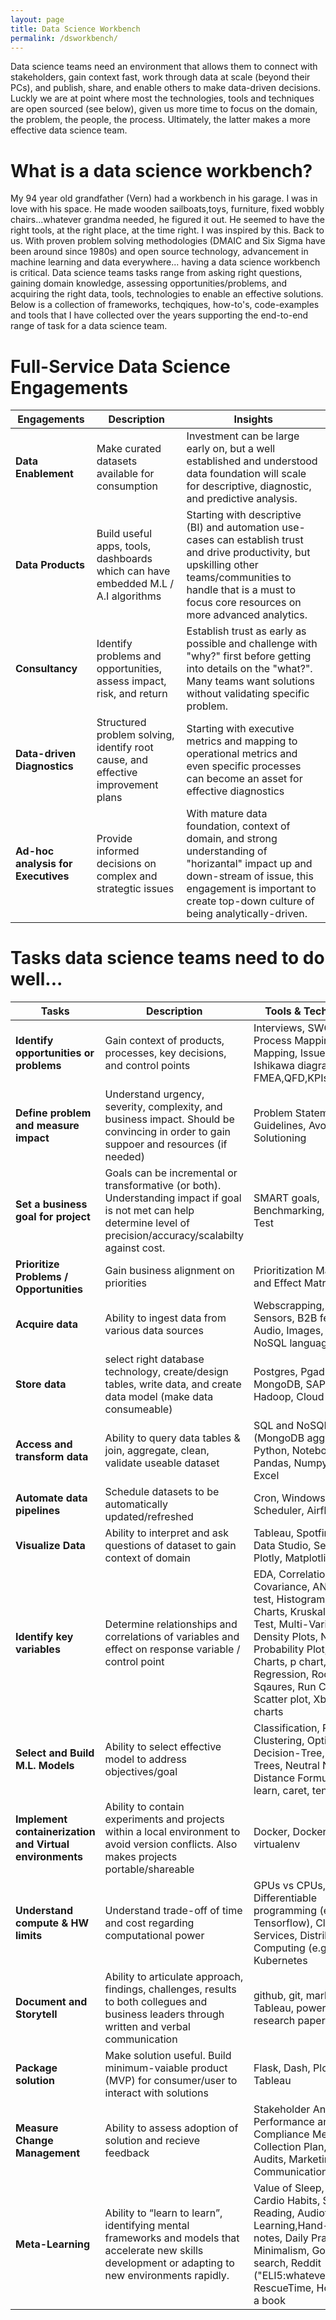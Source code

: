 ```yaml
---
layout: page
title: Data Science Workbench
permalink: /dsworkbench/
---
```


Data science teams need an environment that allows them to connect with stakeholders, gain context fast, work through data at scale (beyond their PCs), and publish, share, and enable others to make data-driven decisions. Luckly we are at point where most the technologies, tools and techniques are open sourced (see below), given us more time to focus on the domain, the problem, the people, the process. Ultimately, the latter makes a more effective data science team. 

# What is a data science workbench?
My 94 year old grandfather (Vern) had a workbench in his garage. I was in love with his space. He made wooden sailboats,toys, furniture, fixed wobbly chairs...whatever grandma needed, he figured it out. He seemed to have the right tools, at the right place, at the time right. I was inspired by this. Back to us. With proven problem solving methodologies (DMAIC and Six Sigma have been around since 1980s) and open source technology, advancement in machine learning and data everywhere... having a data science workbench is critical. Data science teams tasks range from asking right questions, gaining domain knowledge, assessing opportunities/problems, and acquiring the right data, tools, technologies to enable an effective solutions. Below is a collection of frameworks, techqiques, how-to's, code-examples and tools that I have collected over the years supporting the end-to-end range of task for a data science team.

# Full-Service Data Science Engagements
**Engagements** | **Description** |**Insights**
-----|-------------|-----
| **Data Enablement**    | Make curated datasets available for consumption| Investment can be large early on, but a well established and understood data foundation will scale for descriptive, diagnostic, and predictive analysis.|
| **Data Products**    | Build useful apps, tools, dashboards which can have embedded M.L / A.I algorithms | Starting with descriptive (BI) and automation use-cases can establish trust and drive productivity, but upskilling other teams/communities to handle that is a must to focus core resources on more advanced analytics.|
| **Consultancy**    | Identify problems and opportunities, assess impact, risk, and return | Establish trust as early as possible and challenge with "why?" first before getting into details on the "what?". Many teams want solutions without validating specific problem.|
| **Data-driven Diagnostics**    | Structured problem solving, identify root cause, and effective improvement plans|Starting with executive metrics and mapping to operational metrics and even specific processes can become an asset for effective diagnostics|
| **Ad-hoc analysis for Executives**    |Provide informed decisions on complex and strategtic issues| With mature data foundation, context of domain, and strong understanding of "horizantal" impact up and down-stream of issue, this engagement is important to create top-down culture of being analytically-driven.

# Tasks data science teams need to do well...

|**Tasks**|Description|Tools & Technologies
-----------|-------------|-------------------
| **Identify opportunities or problems**    |   Gain context of products, processes, key decisions, and control points| Interviews, SWOT, SIPOC, Process Mapping, Affinity Mapping, Issue Trees, Ishikawa diagram, FMEA,QFD,KPIs        |
| **Define problem and measure impact**    | Understand urgency, severity, complexity, and business impact. Should be convincing in order to gain suppoer and resources (if needed)           |   Problem Statement Guidelines, Avoid Solutioning      |
| **Set a business goal for project**   |  Goals can be incremental or transformative (or both). Understanding impact if goal is not met can help determine level of precision/accuracy/scalabilty against cost. |   SMART goals, Benchmarking, Normality Test |
| **Prioritize Problems / Opportunities**   |  Gain business alignment on priorities |   Prioritization Matrix, Cause and Effect Matrix     |
|**Acquire data**   |   Ability to ingest data from various data sources| Webscrapping, APIs, Sensors, B2B feeds, Audio, Images, SQL and NoSQL languages |
| **Store data**  | select right database technology, create/design tables, write data, and create data model (make data consumeable) | Postgres, Pgadmin4, MongoDB, SAP Hana, Hadoop, Cloud Storage|
| **Access and transform data**   | Ability to query data tables & join, aggregate, clean, validate useable dataset| SQL and NoSQL (MongoDB aggregation), Python, Notebooks, Pandas, Numpy, Loops, Excel    |
| **Automate data pipelines**   | Schedule datasets to be automatically updated/refreshed | Cron, Windows Task Scheduler, Airflow     |
| **Visualize Data**   | Ability to interpret and ask questions of dataset to gain context of domain    |   Tableau, Spotfire, Google Data Studio, Seaborn, Plotly, Matplotlib   |
| **Identify key variables**   | Determine relationships and correlations of variables and effect on response variable / control point          | EDA, Correlation Matrix, Covariance, ANOVA, t-test, Histograms, I-MR Charts, Kruskal-Wallis Test, Multi-Vari Chart, Density Plots, Normal Probability Plot, Pareto Charts, p chart, Regression, Root Sum of Sqaures, Run Chart, Scatter plot, Xbar-R charts        |
| **Select and Build M.L. Models**   | Ability to select effective model to address objectives/goal           | Classification, Regression, Clustering, Optimization, Decision-Tree, Bayesian Trees, Neutral Nets, Distance Formulas, scikit-learn, caret, tensorflow      |
| **Implement containerization and Virtual environments**   | Ability to contain experiments and projects within a local environment to avoid version conflicts. Also makes projects portable/shareable       |   Docker, DockerHub, virtualenv |
| **Understand compute & HW limits**   | Understand trade-off of time and cost regarding computational power  | GPUs vs CPUs, Differentiable programming (e.g Tensorflow), Cloud Services, Distributed Computing (e.g Dask), Kubernetes     |
| **Document and Storytell**  | Ability to articulate approach, findings, challenges, results to both collegues and business leaders through written and verbal communication  | github, git, markdown, Tableau, powerpoint, research paper template |
| **Package solution** | Make solution useful. Build minimum-vaiable product (MVP) for consumer/user to interact with solutions          |  Flask, Dash, Ploty, RShiny, Tableau |
| **Measure Change Management**   | Ability to assess adoption of solution and recieve feedback | Stakeholder Analysis, Performance and Compliance Metrics, Data Collection Plan, Surveys, Audits, Marketing and Communication Plan  |
| **Meta-Learning**   | Ability to “learn to learn”, identifying mental frameworks and models that accelerate new skills development or adapting to new environments rapidly.| Value of Sleep, Diet, Cardio Habits, Speed Reading, Audiotory Learning,Hand-written notes, Daily Practice, Minimalism, Google search, Reddit ("ELI5:whateveryouwant"), RescueTime, How to read a book|
